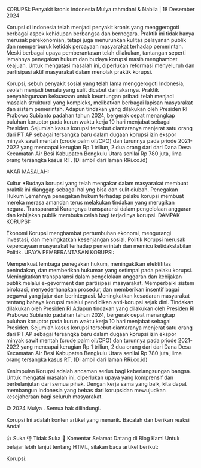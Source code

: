 KORUPSI: Penyakit kronis indonesia
Mulya rahmdani & Nabila | 18 Desember 2024

Korupsi di indonesia telah menjadi penyakit kronis yang menggerogoti berbagai aspek kehidupan berbangsa dan bernegara. Praktik ini tidak hanya merusak perekonomian, tetapi juga menurunkan kulitas pelayanan publik dan memperburuk ketidak percayaan masyarakat terhadap pemerintah. Meski berbagai upaya pemberantasan telah dilakukan, tantangan seperti lemahnya penegakan hukum dan budaya korupsi masih menghambat keajuan. Untuk mengatasi masalah ini, diperlukan reformasi menyeluruh dan partisipasi aktif masyarakat dalam menolak praktik korupsi.

Korupsi, sebuh penyakit sosial yang telah lama menggerogoti Indonesia, seolah menjadi benalu yang sulit dicabut dari akarnya. Praktik penyahlagunaan kekuasaan untuk keuntungan pribadi telah menjadi masalah struktural yang kompleks, melibatkan berbagai lapisan masyarakat dan sistem pemerintah. Adapun tindakan yang dilakukan oleh Presiden RI Prabowo Subianto padahan tahun 2024, bergerak cepat menangkap puluhan koruptor pada kurun waktu kerja 10 hari menjabat sebagai Presiden. Sejumlah kasus korupsi tersebut diantaranya menjerat satu orang dari PT AP sebagai tersangka baru dalam dugaan korupsi izin ekspor minyak sawit mentah (crude palm oil/CPO) dan turunnya pada priode 2021-2022 yang mencapai kerugian Rp 1 triliun, 2 dua orang dari dari Dana Desa Kecamatan Air Besi Kabupaten Bengkulu Utara senilai Rp 780 juta, lima orang tersangka kasus RT. (Di ambil dari laman RRi.co.id)

AKAR MASALAH:

Kultur
*Budaya korupsi yang telah mengakar dalam masyarakat membuat praktik ini dianggap sebagai hal yng bisa dan sulit diubah.
Penegakan Hukum
Lemahnya penegakan hukum terhadap pelaku korupsi membuat mereka merasa amandan terus melakukan tindakan yang merugikan negara.
Transparansi
Kurangnya transparansi dalam pengelolaan anggaran dan kebijakan publik membuka celah bagi terjadinya korupsi.
DAMPAK KORUPSI:

Ekonomi
Korupsi menghambat pertumbuhan ekonomi, mengurangi investasi, dan meningkatkan kesenjangan sosial.
Politik
Korupsi merusak kepercayaan masyarakat terhadap pemerintah dan memicu ketidakstabilan Politik.
UPAYA PEMBERANTASAN KORUPSI:

Memperkuat lembaga penegakan hukum, meningaktkan efektifitas penindakan, dan memberikan hukuman yang setimpal pada pelaku korupsi.
Meningkatkan transparansi dalam pengelolaan anggaran dan kebijakan publik melalui e-gevorment dan partisipasi masyarakat.
Memperbaiki sistem birokrasi, menyederhanakan prosedur, dan memberikan insentif bagai pegawai yang jujur dan berintegrasi.
Meningkatkan kesadaran masyarakat tentang bahaya korupsi melalui pendidikan anti-korupsi sejak dini.
Tindakan dilakukan oleh Presiden RI
Adapun tindakan yang dilakukan oleh Presiden RI Prabowo Subianto padahan tahun 2024, bergerak cepat menangkap puluhan koruptor pada kurun waktu kerja 10 hari menjabat sebagai Presiden. Sejumlah kasus korupsi tersebut diantaranya menjerat satu orang dari PT AP sebagai tersangka baru dalam dugaan korupsi izin ekspor minyak sawit mentah (crude palm oil/CPO) dan turunnya pada priode 2021-2022 yang mencapai kerugian Rp 1 triliun, 2 dua orang dari dari Dana Desa Kecamatan Air Besi Kabupaten Bengkulu Utara senilai Rp 780 juta, lima orang tersangka kasus RT. (Di ambil dari laman RRi.co.id)

Kesimpulan
Korupsi adalah ancaman serius bagi keberlangsungan bangsa. Untuk mengatai masalah ini, diperlukan upaya yang komprensif dan berkelanjutan dari semua pihak. Dengan kerja sama yang baik, kita dapat membangun Indonesia yang bebas dari korupsidan mewujudkan kesejaheraan bagi seluruh masyarakat.

© 2024 Mulya . Semua hak dilindungi.

Korupsi
Ini adalah konten artikel yang menarik. Bacalah dan berikan reaksi Anda!

👍 Suka 👎 Tidak Suka 💬 Komentar
Selamat Datang di Blog Kami
Untuk belajar lebih lanjut tentang HTML, silakan baca artikel berikut:

Korupsi:
